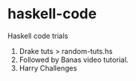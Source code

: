 # haskell-code
Haskell code trials
1. Drake tuts > random-tuts.hs
2. Followed by Banas video tutorial.
3. Harry Challenges
